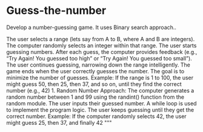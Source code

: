 # Guess-the-number
Develop a number-guessing game. It uses Binary search approach.. 

The user selects a range (lets say from A to B, where A and B are integers).
The computer randomly selects an integer within that range.
The user starts guessing numbers.
After each guess, the computer provides feedback (e.g., “Try Again! You guessed too high” or “Try Again! You guessed too small”).
The user continues guessing, narrowing down the range intelligently.
The game ends when the user correctly guesses the number.
The goal is to minimize the number of guesses.
Example: If the range is 1 to 100, the user might guess 50, then 25, then 37, and so on, until they find the correct number (e.g., 42) 1.
Random Number Approach:
The computer generates a random number between 1 and 99 using the randint() function from the random module.
The user inputs their guessed number.
A while loop is used to implement the program logic.
The user keeps guessing until they get the correct number.
Example: If the computer randomly selects 42, the user might guess 25, then 37, and finally 42 """
